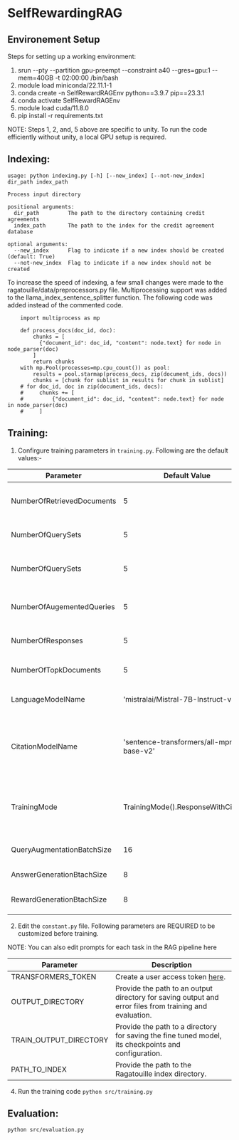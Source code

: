 # SelfRewardingRAG

## Environement Setup
Steps for setting up a working environment:

1. srun --pty --partition gpu-preempt --constraint a40 --gres=gpu:1 --mem=40GB -t 02:00:00 /bin/bash
2. module load miniconda/22.11.1-1
3. conda create -n SelfRewardRAGEnv python==3.9.7 pip==23.3.1
4. conda activate SelfRewardRAGEnv
5. module load cuda/11.8.0
6. pip install -r requirements.txt

<!--- When using unsloth for PEFT DPO training--->
<!--- pip install "unsloth[colab-new] @ git+https://github.com/unslothai/unsloth.git" & pip install faiss-gpu & pip uninstall --y faiss-cpu--->

NOTE: Steps 1, 2, and, 5 above are specific to unity. To run the code efficiently without unity, a local GPU setup is required.


## Indexing:

```
usage: python indexing.py [-h] [--new_index] [--not-new_index] dir_path index_path

Process input directory

positional arguments:
  dir_path         The path to the directory containing credit agreements
  index_path       The path to the index for the credit agreement database

optional arguments:
  --new_index      Flag to indicate if a new index should be created (default: True)
  --not-new_index  Flag to indicate if a new index should not be created
```

To increase the speed of indexing, a few small changes were made to the ragatouille/data/preprocessors.py file. Multiprocessing support was added to the llama_index_sentence_splitter function.
The following code was added instead of the commented code.

```
    import multiprocess as mp

    def process_docs(doc_id, doc):
        chunks = [
          {"document_id": doc_id, "content": node.text} for node in node_parser(doc)
        ]
        return chunks
    with mp.Pool(processes=mp.cpu_count()) as pool:
        results = pool.starmap(process_docs, zip(document_ids, docs))
        chunks = [chunk for sublist in results for chunk in sublist]
    # for doc_id, doc in zip(document_ids, docs):
    #     chunks += [
    #         {"document_id": doc_id, "content": node.text} for node in node_parser(doc)
    #     ]
```


## Training: 

1. Confirgure training parameters in `training.py`. Following are the default values:-

Parameter | Default Value | Description 
--- | --- | --- 
NumberOfRetrievedDocuments | 5 | The 'p' number of docouments retrieved for each augmented query.
NumberOfQuerySets | 5 | The 'p' number of documents retrieved for each augmented query.
NumberOfQuerySets | 5 | The 'm' number of query augmentation sets created for a given original query.
NumberOfAugementedQueries | 5 | The 'n' number of augmented queries created in each set for a given original query.
NumberOfResponses | 5 | The 'l' number of answers to generate for a given RAG prompt
NumberOfTopkDocuments | 5 | The 'k' number of top documents selected to create a RAG prompt
LanguageModelName | 'mistralai/Mistral-7B-Instruct-v0.2' | The pre-trained language model for fine-tuning
CitationModelName | 'sentence-transformers/all-mpnet-base-v2' | A senetence trasnfromer model to calcualte cosine similarity scores. Only applicable when TrainingMode is 'SimiliarityScoreCitation'  
TrainingMode | TrainingMode().ResponseWithCitation | To perform experiments with different training modes i.e. 'ResponseWithCitation' and 'SimiliarityScoreCitation'
QueryAugmentationBatchSize | 16 | Batch Size for query augmentation generation.
AnswerGenerationBtachSize | 8 |  Batch Size for retrieval augemented generation.
RewardGenerationBtachSize | 8 | Batch Size for reward prediction on generated answers.

2. Edit the `constant.py` file. Following  parameters are REQUIRED to be customized before training.

NOTE: You can also edit prompts for each task in the RAG pipeline here

Parameter | Description
--- | --- 
TRANSFORMERS_TOKEN | Create a user access token [here](https://huggingface.co/docs/hub/en/security-tokens).
OUTPUT_DIRECTORY | Provide the path to an output directory for saving output and error files from training and evaluation.
TRAIN_OUTPUT_DIRECTORY | Provide the path to a directory for saving the fine tuned model, its checkpoints and configuration.
PATH_TO_INDEX | Provide the path to the Ragatouille index directory.

4. Run the training code
`python src/training.py`

## Evaluation:

`python src/evaluation.py`

